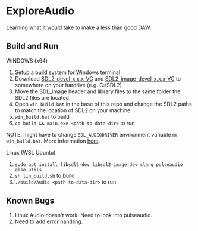# ExploreAudio

Learning what it would take to make a less than good DAW.

## Build and Run

WINDOWS (x64)

1. [Setup a build system for Windows terminal](https://www.youtube.com/watch?v=Ee3EtYb8d1o) 
2. Download [SDL2-devel-x.x.x-VC](https://github.com/libsdl-org/SDL/releases) and [SDL2\_image-devel-x.x.x-VC](https://github.com/libsdl-org/SDL_image/releases) to somewhere on your hardrive (e.g. C:\SDL2)
3. Move the SDL\_image header and library files to the same folder the SDL2 files are located.
4. Open `win_build.bat` in the base of this repo and change the SDL2 paths to match the location of SDL2 on your machine.
5. `win_build.bat` to build
6. `cd build && main.exe <path-to-data-dir>` to run

NOTE: might have to change `SDL_AUDIODRIVER` environment variable in `win_build.bat`. More information [here](https://stackoverflow.com/questions/22960325/no-audio-with-sdl-c).

Linux (WSL Ubuntu)

1. `sudo apt install libsdl2-dev libsdl2-image-dev clang pulseaudio also-utils`
2. `sh lin_build.sh` to build
3. `./build/Audio <path-to-data-dir>` to run

## Known Bugs

1. Linux Audio doesn't work. Need to look into pulseaudio.
2. Need to add error handling.
